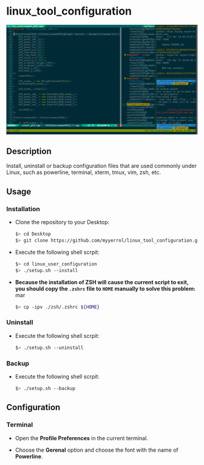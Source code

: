 # linux_tool_configuration

![linux_tool_configuration](.images/linux_tool_configuration.png)

## Description

Install, uninstall or backup configuration files that are used commonly under Linux, such as powerline, terminal, xterm, tmux, vim, zsh, etc.

## Usage

### Installation

- Clone the repository to your Desktop:

  ```bash
  $> cd Desktop
  $> git clone https://github.com/myyerrol/linux_tool_configuration.git
  ```

- Execute the following shell scrpit:

  ```bash
  $> cd linux_user_configuration
  $> ./setup.sh --install
  ```

- **Because the installation of ZSH will cause the current script to exit, you should copy the `.zshrc` file to `HOME` manually to solve this problem:**
mar
  ```bash
  $> cp -ipv ./zsh/.zshrc ${HOME}
  ```

### Uninstall

- Execute the following shell scrpit:

  ```bash
  $> ./setup.sh --uninstall
  ```

### Backup

- Execute the following shell scrpit:

  ```bash
  $> ./setup.sh --backup
  ```

## Configuration

### Terminal

- Open the **Profile Preferences** in the current terminal.

- Choose the **Gerenal** option and choose the font with the name of **Powerline**.

